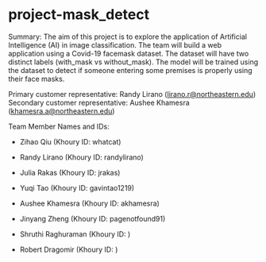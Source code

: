 # project-mask_detect
Summary: The aim of this project is to explore the application of Artificial Intelligence (AI) in image classification. The team will build a web application using a Covid-19 facemask dataset. The dataset will have two distinct labels (with_mask vs without_mask). The model will be trained using the dataset to detect if someone entering some premises is properly using their face masks.

Primary customer representative: Randy Lirano (lirano.r@northeastern.edu)
Secondary customer representative: Aushee Khamesra (khamesra.a@northeastern.edu)

Team Member Names and IDs:

* Zihao Qiu (Khoury ID: whatcat)

* Randy Lirano (Khoury ID: randylirano)

* Julia Rakas (Khoury ID: jrakas)

* Yuqi Tao (Khoury ID: gavintao1219)

* Aushee Khamesra (Khoury ID: akhamesra)

* Jinyang Zheng (Khoury ID: pagenotfound91)

* Shruthi Raghuraman (Khoury ID: )

* Robert Dragomir (Khoury ID: )

